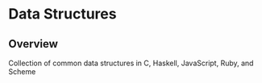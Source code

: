 Data Structures
===============

Overview
--------

Collection of common data structures in C, Haskell, JavaScript, Ruby, and Scheme
